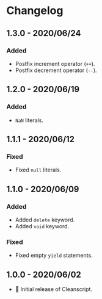# Changelog

## 1.3.0 - 2020/06/24

### Added

- Postfix increment operator (`++`).
- Postfix decrement operator (`--`).

## 1.2.0 - 2020/06/19

### Added

- `NaN` literals.

## 1.1.1 - 2020/06/12

### Fixed

- Fixed `null` literals.

## 1.1.0 - 2020/06/09

### Added

- Added `delete` keyword.
- Added `void` keyword.

### Fixed

- Fixed empty `yield` statements.

## 1.0.0 - 2020/06/02

- 🎉 Initial release of Cleanscript.

